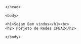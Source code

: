 
<html>
	<head>
		<meta charset="utf-8">
		<title>Network Project</title>
		<link rel="stylesheet">
		
	
	</head>
	
	<body>
	
	<h1>Sejam Bem vindos</h1><br>
	<h2> Porjeto de Redes IFBA2</h2>
	
	</body>
